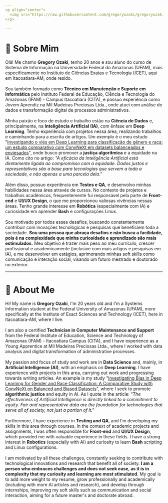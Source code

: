 ```yaml
---
<p align="center">
  <img src="https://raw.githubusercontent.com/gregoryozaki/gregoryozaki/main/utils/emoji_hello.gif" width="50px" align="middle"><img src="https://readme-typing-svg.demolab.com?font=Fira+Code&weight=200&pause=500&color=E22CF7&width=300&lines=Welcome+to+my+Github!+" alt="Typing SVG" align="middle">
</p>

---
```

# 👋 Sobre Mim

<div>
Olá! Me chamo <strong>Gregory Ozaki</strong>, tenho 20 anos e sou aluno do curso de Sistema de Informação na Universidade Federal do Amazonas (UFAM), mais especificamente no Instituto de Ciências Exatas e Tecnologia (ICET), aqui em Itacoatiara-AM, onde resido.
<br><br>
Sou também formado como <strong>Técnico em Manutenção e Suporte em Informática</strong> pelo Instituto Federal de Educação, Ciência e Tecnologia do Amazonas (IFAM) - Campus Itacoatiara (CITA), e possuo experiência como Jovem Aprendiz na Mil Madeiras Preciosas Ltda., onde atuei com análise de dados e transformação digital de processos administrativos.
<br><br>
Minha paixão e foco de estudo e trabalho estão na <strong>Ciência de Dados</strong> e, principalmente, na <strong>Inteligência Artificial (IA)</strong>, com ênfase em <strong>Deep Learning</strong>. Tenho experiência com projetos nessa área, realizando trabalhos e caminhando para a escrita de artigos. Um exemplo é o meu estudo "<a href="https://github.com/gregoryozaki/exploring-bias-in-deep-learning-gender-and-race-classification-with-balanced-and-biased-datasets.git">Investigando o viés em Deep Learning para classificação de gênero e raça: um estudo comparativo com ConvNeXt em datasets balanceados e enviesados</a>", onde busco promover a <strong>justiça algorítmica</strong> e a equidade na IA. Como cito no artigo: <i>"A eficácia da Inteligência Artificial está diretamente ligada ao compromisso com a equidade. Dados justos e representativos são a base para tecnologias que servem a toda a sociedade, e não apenas a uma parcela dela."</i>
<br><br>
Além disso, possuo experiência em <strong>Testes e QA</strong>, e desenvolvo minhas habilidades nessa área através de cursos. No contexto de projetos e trabalhos acadêmicos, frequentemente fui responsável pela parte de <strong>Front-end</strong> e <strong>UI/UX Design</strong>, o que me proporcionou valiosas vivências nessas áreas. Tenho grande interesse em <strong>Robótica</strong> (especialmente com IA) e curiosidade em aprender <strong>Bash</strong> e configurações Linux.
<br><br>
Sou motivado por todos esses desafios, buscando constantemente contribuir com inovações tecnológicas e pesquisas que beneficiem toda a sociedade. <strong>Sou uma pessoa que abraça desafios e não busca a facilidade, pois é na complexidade que minha curiosidade e aprendizado são mais estimulados.</strong> Meu objetivo é trazer mais peso ao meu currículo, crescer profissional e academicamente (inclusive com mais artigos e pesquisas em IA), e me desenvolver em estágios, aprimorando minhas soft skills como comunicação e interação social, visando um futuro mestrado e doutorado no exterior.
</div>

---

# 👋 About Me

<div>
Hi! My name is <strong>Gregory Ozaki</strong>, I'm 20 years old and I'm a Systems Information student at the Federal University of Amazonas (UFAM), more specifically at the Institute of Exact Sciences and Technology (ICET), here in Itacoatiara-AM, where I live.
<br><br>
I am also a certified <strong>Technician in Computer Maintenance and Support</strong> from the Federal Institute of Education, Science and Technology of Amazonas (IFAM) - Itacoatiara Campus (CITA), and I have experience as a Young Apprentice at Mil Madeiras Preciosas Ltda., where I worked with data analysis and digital transformation of administrative processes.
<br><br>
My passion and focus of study and work are in <strong>Data Science</strong> and, mainly, in <strong>Artificial Intelligence (AI)</strong>, with an emphasis on <strong>Deep Learning</strong>. I have experience with projects in this area, carrying out work and progressing towards writing articles. An example is my study "<a href="https://github.com/gregoryozaki/exploring-bias-in-deep-learning-gender-and-race-classification-with-balanced-and-biased-datasets.git">Investigating Bias in Deep Learning for Gender and Race Classification: A Comparative Study with ConvNeXt on Balanced and Biased Datasets</a>", where I seek to promote <strong>algorithmic justice</strong> and equity in AI. As I quote in the article: <i>"The effectiveness of Artificial Intelligence is directly linked to a commitment to equity. Fair and representative data are the foundation for technologies that serve all of society, not just a portion of it."</i>
<br><br>
Furthermore, I have experience in <strong>Testing and QA</strong>, and I'm developing my skills in this area through courses. In the context of academic projects and assignments, I was often responsible for <strong>Front-end</strong> and <strong>UI/UX Design</strong>, which provided me with valuable experience in these fields. I have a strong interest in <strong>Robotics</strong> (especially with AI) and curiosity to learn <strong>Bash</strong> scripting and Linux configurations.
<br><br>
I am motivated by all these challenges, constantly seeking to contribute with technological innovations and research that benefit all of society. <strong>I am a person who embraces challenges and does not seek ease, as it is in complexity that my curiosity and learning are most stimulated.</strong> My goal is to add more weight to my resume, grow professionally and academically (including with more AI articles and research), and develop through internships, improving my soft skills such as communication and social interaction, aiming for a future master's and doctorate abroad.
</div>
